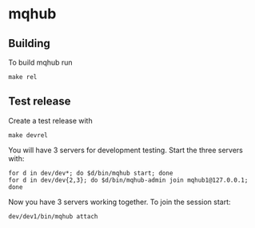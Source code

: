 # mqhub

## Building
To build mqhub run

    make rel

## Test release
Create a test release with

    make devrel

You will have 3 servers for development testing.  Start the three servers with:

    for d in dev/dev*; do $d/bin/mqhub start; done
    for d in dev/dev{2,3}; do $d/bin/mqhub-admin join mqhub1@127.0.0.1; done

Now you have 3 servers working together.  To join the session start:

    dev/dev1/bin/mqhub attach
